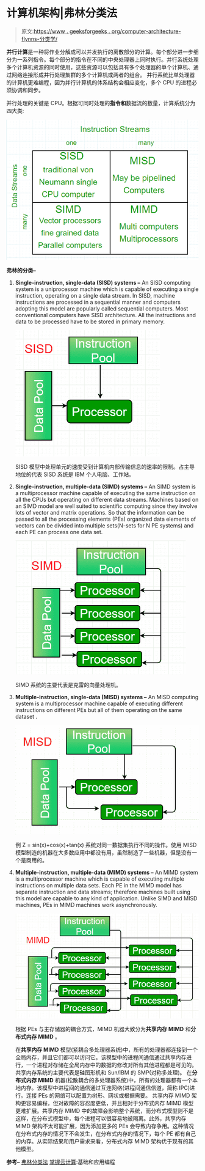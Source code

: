 # 计算机架构|弗林分类法

> 原文:[https://www . geeksforgeeks . org/computer-architecture-flynns-分类学/](https://www.geeksforgeeks.org/computer-architecture-flynns-taxonomy/)

**并行计算**是一种将作业分解成可以并发执行的离散部分的计算。每个部分进一步细分为一系列指令。每个部分的指令在不同的中央处理器上同时执行。并行系统处理多个计算机资源的同时使用，这些资源可以包括具有多个处理器的单个计算机、通过网络连接形成并行处理集群的多个计算机或两者的组合。
并行系统比单处理器的计算机更难编程，因为并行计算机的体系结构会相应变化，多个 CPU 的进程必须协调和同步。

并行处理的关键是 CPU。根据可同时处理的**指令和**数据流的数量，计算系统分为四大类:

![](img/1a1be8692d3d32d6a345369c78253817.png)

**弗林的分类–**

1.  **Single-instruction, single-data (SISD) systems –**
    An SISD computing system is a uniprocessor machine which is capable of executing a single instruction, operating on a single data stream. In SISD, machine instructions are processed in a sequential manner and computers adopting this model are popularly called sequential computers. Most conventional computers have SISD architecture. All the instructions and data to be processed have to be stored in primary memory.

    ![](img/9b4dcd01ef4f760a1e55846faf1c2f9e.png)

    SISD 模型中处理单元的速度受到计算机内部传输信息的速率的限制。占主导地位的代表 SISD 系统是 IBM 个人电脑、工作站。

2.  **Single-instruction, multiple-data (SIMD) systems –**
    An SIMD system is a multiprocessor machine capable of executing the same instruction on all the CPUs but operating on different data streams. Machines based on an SIMD model are well suited to scientific computing since they involve lots of vector and matrix operations. So that the information can be passed to all the processing elements (PEs) organized data elements of vectors can be divided into multiple sets(N-sets for N PE systems) and each PE can process one data set.

    ![](img/b00eb0a11c1f80d6953c0581436c7b77.png)

    SIMD 系统的主要代表是克雷的向量处理机。

3.  **Multiple-instruction, single-data (MISD) systems –**
    An MISD computing system is a multiprocessor machine capable of executing different instructions on different PEs but all of them operating on the same dataset .

    ![](img/55d072b17930c4686f59409ddb17da7e.png)

    例 Z = sin(x)+cos(x)+tan(x)
    系统对同一数据集执行不同的操作。使用 MISD 模型制造的机器在大多数应用中都没有用，虽然制造了一些机器，但是没有一个是商用的。

4.  **Multiple-instruction, multiple-data (MIMD) systems –**
    An MIMD system is a multiprocessor machine which is capable of executing multiple instructions on multiple data sets. Each PE in the MIMD model has separate instruction and data streams; therefore machines built using this model are capable to any kind of application. Unlike SIMD and MISD machines, PEs in MIMD machines work asynchronously.

    ![](img/c0a6038393282260d0911c2bbe1aeac5.png)

    根据 PEs 与主存储器的耦合方式，MIMD 机器大致分为**共享内存 MIMD** 和**分布式内存 MIMD** 。

    在**共享内存 MIMD** 模型(紧耦合多处理器系统)中，所有的处理器都连接到一个全局内存，并且它们都可以访问它。该模型中的进程间通信通过共享内存进行，一个进程对存储在全局内存中的数据的修改对所有其他进程都是可见的。共享内存系统的主要代表是硅图形机和 Sun/IBM 的 SMP(对称多处理)。
    在**分布式内存 MIMD** 机器(松散耦合的多处理器系统)中，所有的处理器都有一个本地内存。该模型中进程间的通信通过互连网络(进程间通信信道，简称 IPC)进行。连接 PEs 的网络可以配置为树形、网状或根据需要。
    共享内存 MIMD 架构更容易编程，但对故障的容忍度更低，并且相对于分布式内存 MIMD 模型更难扩展。共享内存 MIMD 中的故障会影响整个系统，而分布式模型则不是这样，在分布式模型中，每个进程可以很容易地被隔离。此外，共享内存 MIMD 架构不太可能扩展，因为添加更多的 PEs 会导致内存争用。这种情况在分布式内存的情况下不会发生，在分布式内存的情况下，每个 PE 都有自己的内存。从实际结果和用户需求来看，分布式内存 MIMD 架构优于现有的其他模型。

**参考–**
[弗林分类法](https://en.wikipedia.org/wiki/Flynn%27s_taxonomy)
[掌握云计算](https://www.amazon.in/Mastering-Cloud-Computing-Foundations-Applications/dp/0124114547):基础和应用编程